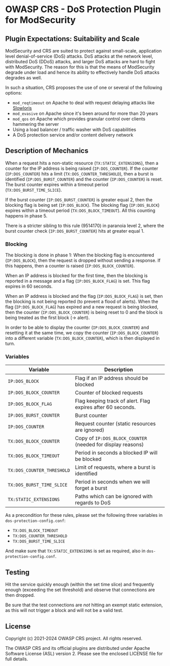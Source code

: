 # OWASP CRS - DoS Protection Plugin for ModSecurity

## Plugin Expectations: Suitability and Scale

ModSecurity and CRS are suited to protect against small-scale, application level denial-of-service (DoS) attacks. DoS attacks at the network level, distributed DoS (DDoS) attacks, and larger DoS attacks are hard to fight with ModSecurity. The reason for this is that the means of ModSecurity degrade under load and hence its ability to effectively handle DoS attacks degrades as well.

In such a situation, CRS proposes the use of one or several of the following options:

- `mod_reqtimeout` on Apache to deal with request delaying attacks like [Slowloris](https://en.wikipedia.org/wiki/Slowloris_(computer_security))
- `mod_evasive` on Apache since it's been around for more than 20 years
- `mod_qos` on Apache which provides granular control over clients hammering the server
- Using a load balancer / traffic washer with DoS capabilities
- A DoS protection service and/or content delivery network

## Description of Mechanics

When a request hits a non-static resource (`TX:STATIC_EXTENSIONS`), then a counter for the IP address is being raised (`IP:DOS_COUNTER`). If the counter (`IP:DOS_COUNTER`) hits a limit (`TX:DOS_COUNTER_THRESHOLD`), then a burst is identified (`IP:DOS_BURST_COUNTER`) and the counter (`IP:DOS_COUNTER`) is reset. The burst counter expires within a timeout period (`TX:DOS_BURST_TIME_SLICE`).

If the burst counter (`IP:DOS_BURST_COUNTER`) is greater equal 2, then the blocking flag is being set (`IP:DOS_BLOCK`). The blocking flag (`IP:DOS_BLOCK`) expires within a timeout period (`TX:DOS_BLOCK_TIMEOUT`). All this counting happens in phase 5.

There is a stricter sibling to this rule (9514170) in paranoia level 2, where the burst counter check (`IP:DOS_BURST_COUNTER`) hits at greater equal 1.

### Blocking

The blocking is done in phase 1: When the blocking flag is encountered (`IP:DOS_BLOCK`), then the request is dropped without sending a response. If this happens, then a counter is raised (`IP:DOS_BLOCK_COUNTER`).

When an IP address is blocked for the first time, then the blocking is reported in a message and a flag (`IP:DOS_BLOCK_FLAG`) is set. This flag expires in 60 seconds.

When an IP address is blocked and the flag (`IP:DOS_BLOCK_FLAG`) is set, then the blocking is not being reported (to prevent a flood of alerts). When the flag (`IP:DOS_BLOCK_FLAG`) has expired and a new request is being blocked, then the counter (`IP:DOS_BLOCK_COUNTER`) is being reset to 0 and the block is being treated as the first block (-> alert).

In order to be able to display the counter (`IP:DOS_BLOCK_COUNTER`) and resetting it at the same time, we copy the counter (`IP:DOS_BLOCK_COUNTER`) into a different variable (`TX:DOS_BLOCK_COUNTER`), which is then displayed in turn.

### Variables

| Variable                   | Description                                                 |
| -------------------------- | ----------------------------------------------------------- |
| `IP:DOS_BLOCK`             | Flag if an IP address should be blocked                     |
| `IP:DOS_BLOCK_COUNTER`     | Counter of blocked requests                                 |
| `IP:DOS_BLOCK_FLAG`        | Flag keeping track of alert. Flag expires after 60 seconds. |
| `IP:DOS_BURST_COUNTER`     | Burst counter                                               |
| `IP:DOS_COUNTER`           | Request counter (static resources are ignored)              |
| `TX:DOS_BLOCK_COUNTER`     | Copy of `IP:DOS_BLOCK_COUNTER` (needed for display reasons) |
| `TX:DOS_BLOCK_TIMEOUT`     | Period in seconds a blocked IP will be blocked              |
| `TX:DOS_COUNTER_THRESHOLD` | Limit of requests, where a burst is identified              |
| `TX:DOS_BURST_TIME_SLICE`  | Period in seconds when we will forget a burst               |
| `TX:STATIC_EXTENSIONS`     | Paths which can be ignored with regards to DoS              |

As a precondition for these rules, please set the following three variables in `dos-protection-config.conf`:

- `TX:DOS_BLOCK_TIMEOUT`
- `TX:DOS_COUNTER_THRESHOLD`
- `TX:DOS_BURST_TIME_SLICE`

And make sure that `TX:STATIC_EXTENSIONS` is set as required, also in `dos-protection-config.conf`.

## Testing

Hit the service quickly enough (within the set time slice) and frequently enough (exceeding the set threshold) and observe that connections are then dropped.

Be sure that the test connections are _not_ hitting an exempt static extension, as this will not trigger a block and will not be a valid test.

## License

Copyright (c) 2021-2024 OWASP CRS project. All rights reserved.

The OWASP CRS and its official plugins are distributed under Apache Software License (ASL) version 2. Please see the enclosed LICENSE file for full details.
